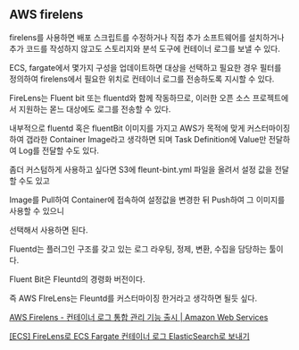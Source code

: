 ## AWS firelens

firelens를 사용하면 배포 스크립트를 수정하거나 직접 추가 소프트웨어를 설치하거나 추가 코드를 작성하지 않고도 스토리지와 분석 도구에 컨테이너 로그를 보낼 수 있다.

ECS, fargate에서 몇가지 구성을 업데이트하면 대상을 선택하고 필요한 경우 필터를 정의하여 firelens에서 필요한 위치로 컨테이너 로그를 전송하도록 지시할 수 있다.

FireLens는 Fluent bit 또는 fluentd와 함께 작동하므로, 이러한 오픈 소스 프로젝트에서 지원하는 몯느 대상에도 로그를 전송할 수 있다.

내부적으로 fluentd 혹은 fluentBit 이미지를 가지고 AWS가 목적에 맞게 커스터마이징하여 갭라한 Container Image라고 생각하면 되며 Task Definition에 Value만 전달하여 Log를 전달할 수도 있다.

좀더 커스텀하게 사용하고 싶다면 S3에 fleunt-bint.yml 파일을 올려서 설정 값을 전달할 수도 있고

Image를 Pull하여 Container에 접속하여 설정값을 변경한 뒤 Push하여 그 이미지를 사용할 수 있으니

선택해서 사용하면 된다.

Fluentd는 플러그인 구조를 갖고 있는 로그 라우팅, 정제, 변환, 수집을 담당하는 툴이다.

Fluent Bit은 Fleuntd의 경령화 버전이다.

즉 AWS FIreLens는 Fleuntd를 커스터마이징 한거라고 생각하면 될듯 싶다.

[AWS Firelens - 컨테이너 로그 통합 관리 기능 출시 | Amazon Web Services](https://aws.amazon.com/ko/blogs/korea/announcing-firelens-a-new-way-to-manage-container-logs/)

[[ECS] FireLens로 ECS Fargate 컨테이너 로그 ElasticSearch로 보내기](https://nyyang.tistory.com/149)
